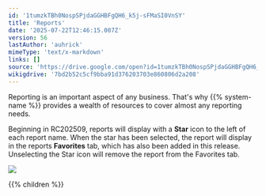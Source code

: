 ```yaml
---
id: '1tumzkTBh0NospSPjdaGGHBFgQH6_k5j-sFMaSI0VnSY'
title: 'Reports'
date: '2025-07-22T12:46:15.007Z'
version: 56
lastAuthor: 'auhrick'
mimeType: 'text/x-markdown'
links: []
source: 'https://drive.google.com/open?id=1tumzkTBh0NospSPjdaGGHBFgQH6_k5j-sFMaSI0VnSY'
wikigdrive: '7bd2b52c5cf9bba91d376203703e860806d2a208'
---
```

Reporting is an important aspect of any business. That's why {{% system-name %}} provides a wealth of resources to cover almost any reporting needs.

Beginning in RC202509, reports will display with a **Star** icon to the left of each report name. When the star has been selected, the report will display in the reports **Favorites** tab, which has also been added in this release. Unselecting the Star icon will remove the report from the Favorites tab.

![](../reports.assets/ce8e70367966d1566786132f23941583.png)

{{% children %}}
